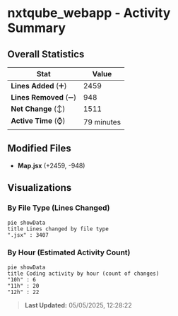 # nxtqube_webapp - Activity Summary 

## Overall Statistics

| Stat                   | Value                                                             |
| ---------------------- | ----------------------------------------------------------------- |
| **Lines Added** (➕)   | 2459                                          |
| **Lines Removed** (➖) | 948                                        |
| **Net Change** (↕)    | 1511                |
| **Active Time** (⌚)   | 79 minutes |


## Modified Files
- **Map.jsx** (+2459, -948)

## Visualizations

### By File Type (Lines Changed)

```mermaid
pie showData
title Lines changed by file type
".jsx" : 3407
```

### By Hour (Estimated Activity Count)

```mermaid
pie showData
title Coding activity by hour (count of changes)
"10h" : 6
"11h" : 20
"12h" : 22
```


> **Last Updated:** 05/05/2025, 12:28:22